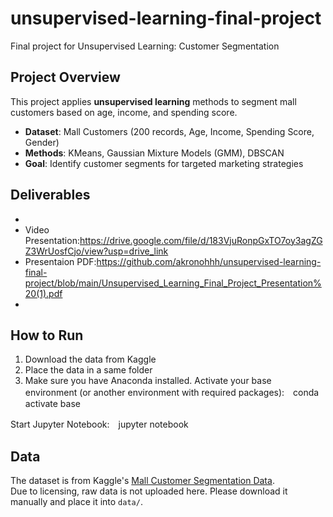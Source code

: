 # unsupervised-learning-final-project
Final project for Unsupervised Learning: Customer Segmentation



## Project Overview
This project applies **unsupervised learning** methods to segment mall customers based on age, income, and spending score.

- **Dataset**: Mall Customers (200 records, Age, Income, Spending Score, Gender)
- **Methods**: KMeans, Gaussian Mixture Models (GMM), DBSCAN
- **Goal**: Identify customer segments for targeted marketing strategies


## Deliverables
- [Notebook: UspMLproject.ipynb]: https://github.com/akronohhh/unsupervised-learning-final-project/blob/main/UnML.ipynb
- Video Presentation:https://drive.google.com/file/d/183VjuRonpGxTO7oy3agZGZ3WrUosfCjo/view?usp=drive_link
- Presentaion PDF:https://github.com/akronohhh/unsupervised-learning-final-project/blob/main/Unsupervised_Learning_Final_Project_Presentation%20(1).pdf
- 
## How to Run
1. Download the data from Kaggle  
2. Place the data in a same folder  
3. Make sure you have Anaconda installed.
Activate your base environment (or another environment with required packages):　conda activate base

Start Jupyter Notebook:　jupyter notebook




## Data
The dataset is from Kaggle's [Mall Customer Segmentation Data](https://www.kaggle.com/datasets/vjchoudhary7/customer-segmentation-tutorial-in-python).  
Due to licensing, raw data is not uploaded here. Please download it manually and place it into `data/`.



